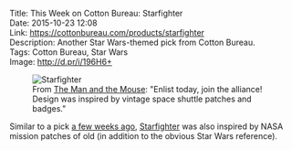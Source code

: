 Title: This Week on Cotton Bureau: Starfighter  
Date: 2015-10-23 12:08  
Link: https://cottonbureau.com/products/starfighter  
Description: Another Star Wars-themed pick from Cotton Bureau.  
Tags: Cotton Bureau, Star Wars  
Image: http://d.pr/i/196H6+  

<figure>
	<img src="http://d.pr/i/196H6+" alt="Starfighter" title="'Starfighter' on Cotton Bureau">
	<figcaption>From <a href="http://twitter.com/manandmouse" title="The designer's Twitter account">The Man and the Mouse</a>: "Enlist today, join the alliance! Design was inspired by vintage space shuttle patches and badges."</figcaption>
</figure>

Similar to a pick [a few weeks ago][theoveranalyzed], [Starfighter][cottonbureau] was also inspired by NASA mission patches of old (in addition to the obvious Star Wars reference).

[cottonbureau]: https://cottonbureau.com/products/starfighter "'Straighter' on Cotton Bureau"
[theoveranalyzed]: /2015/9/30/this-week-on-cotton-bureau-millennium-falcon "My 'This Week on Cotton Bureau' entry for September 30, 2015"
